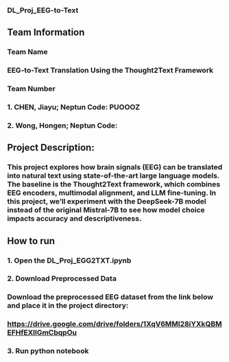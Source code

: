 ### DL_Proj_EEG-to-Text

## Team Information
### Team Name
### EEG-to-Text Translation Using the Thought2Text Framework
### Team Number
### 1. CHEN, Jiayu; Neptun Code: PUOOOZ
### 2. Wong, Hongen; Neptun Code:

## Project Description:
### This project explores how brain signals (EEG) can be translated into natural text using state-of-the-art large language models. The baseline is the Thought2Text framework, which combines EEG encoders, multimodal alignment, and LLM fine-tuning. In this project, we’ll experiment with the DeepSeek-7B model instead of the original Mistral-7B to see how model choice impacts accuracy and descriptiveness.

## How to run
### 1. Open the DL_Proj_EGG2TXT.ipynb
### 2. Download Preprocessed Data
### Download the preprocessed EEG dataset from the link below and place it in the project directory:
### https://drive.google.com/drive/folders/1XqV6MMl28iYXkQBMEFHfEXllGmCbqpOu
### 3. Run python notebook
